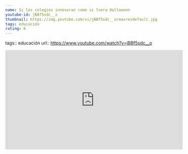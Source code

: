 ```yaml
---
name: Si los colegios innovaran como si fuera Halloween
youtube-id: jBBf5sdc__o
thumbnail: https://img.youtube.com/vi/jBBf5sdc__o/maxresdefault.jpg
tags: educación
rating: 6
---
```

tags:: educación
url:: https://www.youtube.com/watch?v=jBBf5sdc__o

<iframe width='560' height='315' src='https://www.youtube.com/embed/jBBf5sdc__o' title='YouTube video player' frameborder='0' allow='accelerometer; autoplay; clipboard-write; encrypted-media; gyroscope; picture-in-picture; web-share' allowfullscreen></iframe>


